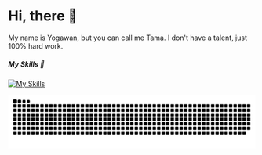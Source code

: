 <h1>Hi, there 👋</h1>

<p>My name is Yogawan, but you can call me Tama. I don't have a talent, just 100% hard work.</p>

<h5>My Skills 💪</h5>

[![My Skills](https://skillicons.dev/icons?i=html,css,js,nodejs,react,angular,vue,php,laravel,bootstrap,tailwind,netlify,vercel,replit)](https://skillicons.dev)

<picture>
  <source
    media="(prefers-color-scheme: dark)"
    srcset="https://raw.githubusercontent.com/platane/snk/output/github-contribution-grid-snake-dark.svg"
  />
  <source
    media="(prefers-color-scheme: light)"
    srcset="https://raw.githubusercontent.com/platane/snk/output/github-contribution-grid-snake.svg"
  />
  <img
    alt="github contribution grid snake animation"
    src="https://raw.githubusercontent.com/platane/snk/output/github-contribution-grid-snake.svg"
  />
</picture>
